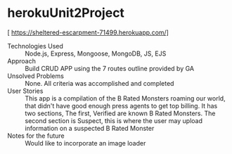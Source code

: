 # herokuUnit2Project

[ https://sheltered-escarpment-71499.herokuapp.com/]

<dl>
<dt>Technologies Used</dt>
  <dd>Node.js, Express, Mongoose, MongoDB, JS, EJS</dd>

<dt>Approach</dt>
  <dd> Build CRUD APP using the 7 routes outline provided by GA</dd>

<dt>Unsolved Problems</dt>
  <dd>None. All criteria was accomplished and completed</dd>

<dt>User Stories</dt>
  <dd>This app is a compilation of the B Rated Monsters roaming our world, that didn't have good enough press agents to get top billing. It has two sections, The first, Verified are known B Rated Monsters. The second section is Suspect, this is where the user may upload information on a suspected B Rated Monster<dd>

<dt>Notes for the future</dt>
  <dd>Would like to incorporate an image loader</dd>

</dl>
